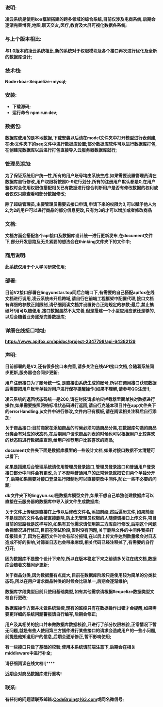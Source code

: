### 说明:

**凌云系统是使用koa框架搭建的跨多领域的综合系统,目前仅涉及电商系统,后期会逐渐完善博客,地图,聊天交友,医疗,教育及大屏可视化数据各系统;**

### 与上个版本相比:

**与1.0版本的凌云系统相比,新的系统对于权限模块及各个接口再次进行优化及全新的数据库设计;**

### 技术栈:

**Node+koa+Sequelize+mysql;**

### 安装:

- **下载源码;**
- **运行命令 npm run dev;**

### 数据包:

**数据库使用的是本地数据,下载安装以后请在model文件夹中打开模型进行表创建,在db文件夹下的seq文件中进行数据库设置;部分数据库软件可以进行数据库打包,在创建完数据库以后进行打包直接导入云服务器数据库就行;**

### 管理员添加:

**为了保证系统用户统一性,所有的用户账号均由系统生成,如果需要设置管理员请在数据库自行修改,用户权限将按照0-9进行划分,所有的注册用户默认都是0,在用户鉴权时会使用权限值搭配相关已有数据进行综合判断用户是否有修改数据的权利或者仅仅只能查看和部分数据修改;**

**除了超级管理员,主要管理员需要去接口申请,申请下来的权限为3,可以赋予他人为2,为2的用户可以进行商品的部分信息更改,只有为3的才可以增加或者修改商品**

### 文档:

**文档方面会搭配各个api接口及数据库设计统一进行更新发布,在document文件下,部分开发思路及无关紧要的想法会在thinking文件夹下的文件中;**

### 商用说明:

**此系统仅用于个人学习研究使用;**

### 部署:

**目前V2接口部署在lingyunstar.top同后台端口下,有需要的自己搭配apifox在线文档进行调用,凌云系统未开启跨域,请自行在前端工程框架中配置代理,接口文档有详细的参数正则限制,请仔细阅读文档并设置符合正则规定的参数;最后,禁止搞破坏!用可以随便用,接口数据虽然不太完善,但是搭建一个小型应用应该还是够的,以后会随着业务逐渐完善数据库;**

### 详细在线接口地址:

**https://www.apifox.cn/apidoc/project-2347798/api-64382129**

### 声明:

**目前部署的是V2,还有很多接口未完善,请多关注在线API接口文档,会随着系统同步更新,服务器也会同步更新;**

**用户注册接口为了账号统一性,是直接由系统生成的账号,所以在调用接口获取数据后需要把用户账号单独对用户进行保存提醒操作(如果不理解,请参考QQ注册!);**

**凌云系统的返回状态码统一是200,请在封装请求响应拦截器里面单独对数据进行操作,如果需要按照网络标准状态码进行返回,请自行克隆本项目并在app文件夹下的errorHandling.js文件中进行修改,文件内已有模板,请在阅读相关注释后自行添加;**

**关于商品接口:目前商家在添加商品的时候必须勾选商品分类,在数据库勾选的商品分类会有对应的状态码,在后期用户请求商品列表的时候也可以根据用户比较喜欢的状态码进行数据库查询,给用户推荐用户比较喜欢的商品;**

**document文件夹下面是数据库模型的一些设计文档,如果对接口数据不太清楚可以看下;**

**如果是搭建后台管理系统请使用管理员登录接口,管理员登录接口和普通用户登录接口部分中间件会有更改,为了不影响普通用户的正常登录就把它们两个单独分开了,后期如果需要对接口登录进行限制也可以直接更改中间件,防止一些不必要的问题;**

**db文件夹下的lingyun.sql是数据库模型文件,如果不想自己单独创建数据库可以直接在云服务器的数据库中导入该文件生成数据库;**

**关于文件上传我是直接在上传以后修改文件名,添加前缀,然后遍历文件,如果前缀不是规定的文件名会被直接删除,防止无管理员权限的人随便调接口上传文件,项目目前的思路我是这样写的,如果有其他需求请使用第三方库自行修改,后期这个问题会视情况进行修正,目前在测试阶段,暂时没有问题,关于删除文件的中间件我把打印报错关了,因为在遍历文件时会有部分报错,在以后上传文件达到数量级会对日志造成不好的影响,对筛查日志也会带来麻烦,相关代码已经注释掉了,有需要的自行打开;**

**因为数据库不是整个设计下来的,所以在版本稳定下来之前请多关注在线文档,数据库会随着文档同步更新;**

**关于商品分类,因为数据量有点庞大,目前在数据库阶段只是使用较为简单的分类状态码,所以在用户请求商品种类的时候会比较单一,后期会逐渐维护;**

**数据库字段类型目前只使用基础类型,如有其他需求请根据Sequelize数据类型文档自行更改;**

**数据库操作方面并未做系统监控,现有的监控只有在数据操作出错才会提醒,如果需要更详细的系统问题警报请自行编写,后期会修正;**

**用户及其相关的接口并未做数据库数据校验,只进行了部分权限校验,正常情况下暂无问题,就是有些人使用第三方插件进行某些接口的请求会造成用户的一些小问题,前提是他知道用户的信息,后期会逐渐修正,暂不影响使用;**

**有一些接口只做了基础的校验,使用本系统请前端注意下,后期会在相关middleware中进行补全;**

**请仔细阅读在线文档!**]****

**近期会对商品数据库进行重构!**

### 联系:

**有任何的问题请联系邮箱:[CodeBruin@163.com](mailto:CodeBruin@163.com)或同名微信号;**
